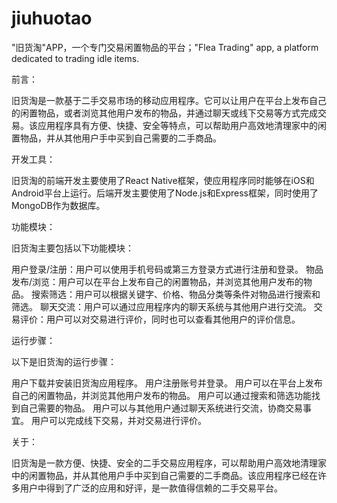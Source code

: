 # jiuhuotao
"旧货淘"APP，一个专门交易闲置物品的平台；"Flea Trading" app, a platform dedicated to trading idle items.

前言：

旧货淘是一款基于二手交易市场的移动应用程序。它可以让用户在平台上发布自己的闲置物品，或者浏览其他用户发布的物品，并通过聊天或线下交易等方式完成交易。该应用程序具有方便、快捷、安全等特点，可以帮助用户高效地清理家中的闲置物品，并从其他用户手中买到自己需要的二手商品。

开发工具：

旧货淘的前端开发主要使用了React Native框架，使应用程序同时能够在iOS和Android平台上运行。后端开发主要使用了Node.js和Express框架，同时使用了MongoDB作为数据库。

功能模块：

旧货淘主要包括以下功能模块：

用户登录/注册：用户可以使用手机号码或第三方登录方式进行注册和登录。
物品发布/浏览：用户可以在平台上发布自己的闲置物品，并浏览其他用户发布的物品。
搜索筛选：用户可以根据关键字、价格、物品分类等条件对物品进行搜索和筛选。
聊天交流：用户可以通过应用程序内的聊天系统与其他用户进行交流。
交易评价：用户可以对交易进行评价，同时也可以查看其他用户的评价信息。

运行步骤：

以下是旧货淘的运行步骤：

用户下载并安装旧货淘应用程序。
用户注册账号并登录。
用户可以在平台上发布自己的闲置物品，并浏览其他用户发布的物品。
用户可以通过搜索和筛选功能找到自己需要的物品。
用户可以与其他用户通过聊天系统进行交流，协商交易事宜。
用户可以完成线下交易，并对交易进行评价。

关于：

旧货淘是一款方便、快捷、安全的二手交易应用程序，可以帮助用户高效地清理家中的闲置物品，并从其他用户手中买到自己需要的二手商品。该应用程序已经在许多用户中得到了广泛的应用和好评，是一款值得信赖的二手交易平台。
